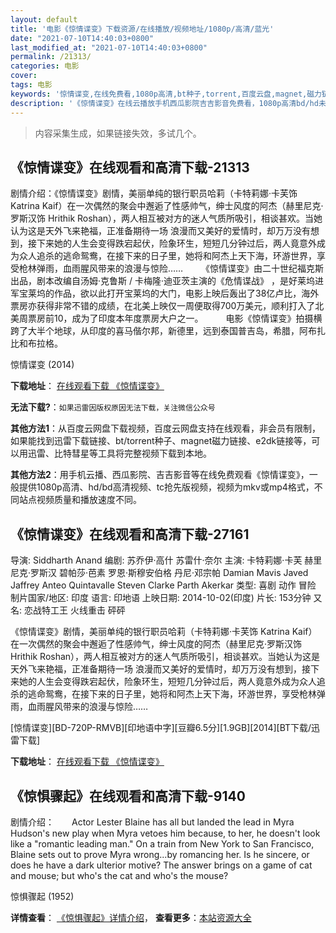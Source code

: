```yaml
---
layout: default
title: '电影《惊情谍变》下载资源/在线播放/视频地址/1080p/高清/蓝光'
date: "2021-07-10T14:40:03+0800"
last_modified_at: "2021-07-10T14:40:03+0800"
permalink: /21313/
categories: 电影
cover:
tags: 电影
keywords: '惊情谍变,在线免费看,1080p高清,bt种子,torrent,百度云盘,magnet,磁力链,迅雷下载资源'
description: '《惊情谍变》在线云播放手机西瓜影院吉吉影音免费看，1080p高清bd/hd未删减完整版和tc抢先枪版，mkv/mp4格式，附带bt/torrent种子、magnet/磁力链、百度云盘、网盘资源迅雷下载链接'
---
```


>内容采集生成，如果链接失效，多试几个。


## 《惊情谍变》在线观看和高清下载-21313

剧情介绍：《惊情谍变》剧情，美丽单纯的银行职员哈莉（卡特莉娜·卡芙饰 Katrina Kaif）在一次偶然的聚会中邂逅了性感帅气，绅士风度的阿杰（赫里尼克·罗斯汉饰 Hrithik Roshan），两人相互被对方的迷人气质所吸引，相谈甚欢。当她认为这是天外飞来艳福，正准备期待一场 浪漫而又美好的爱情时，却万万没有想到，接下来她的人生会变得跌宕起伏，险象环生，短短几分钟过后，两人竟意外成为众人追杀的逃命鸳鸯，在接下来的日子里，她将和阿杰上天下海，环游世界，享受枪林弹雨，血雨腥风带来的浪漫与惊险……  　　《惊情谍变》由二十世纪福克斯出品，剧本改编自汤姆·克鲁斯 / 卡梅隆·迪亚茨主演的《危情谍战》 ，是好莱坞进军宝莱坞的作品，欲以此打开宝莱坞的大门，电影上映后轰出了38亿卢比，海外票房亦获得非常不错的成绩，在北美上映仅一周便取得700万美元，顺利打入了北美周票房前10，成为了印度本年度票房大户之一。  　　电影《惊情谍变》拍摄横跨了大半个地球，从印度的喜马偕尔邦，新德里，远到泰国普吉岛，希腊，阿布扎比和布拉格。


惊情谍变 (2014)

**下载地址**： [在线观看下载 《惊情谍变》](https://www.btbtdy.me/btdy/dy1348.html) 


**无法下载?**：`如果迅雷因版权原因无法下载，关注微信公众号 `

**其他方法1**：从百度云网盘下载视频，百度云网盘支持在线观看，非会员有限制，如果能找到迅雷下载链接、bt/torrent种子、magnet磁力链接、e2dk链接等，可以用迅雷、比特彗星等工具将完整视频下载到本地。

**其他方法2**：用手机云播、西瓜影院、吉吉影音等在线免费观看《惊情谍变》，一般提供1080p高清、hd/bd高清视频、tc抢先版视频，视频为mkv或mp4格式，不同站点视频质量和播放速度不同。


## 《惊情谍变》在线观看和高清下载-27161

导演: Siddharth Anand 编剧: 苏乔伊·高什 苏雷什·奈尔 主演: 卡特莉娜·卡芙 赫里尼克·罗斯汉 碧帕莎·芭素 罗恩·斯穆安伯格 丹尼·邓宗帕 Damian Mavis Javed Jaffrey Anteo Quintavalle Steven Clarke Parth Akerkar 类型: 喜剧 动作 冒险 制片国家/地区: 印度 语言: 印地语 上映日期: 2014-10-02(印度) 片长: 153分钟 又名: 恋战特工王 火线重击 砰砰

《惊情谍变》剧情，美丽单纯的银行职员哈莉（卡特莉娜·卡芙饰 Katrina Kaif）在一次偶然的聚会中邂逅了性感帅气，绅士风度的阿杰（赫里尼克·罗斯汉饰 Hrithik Roshan），两人相互被对方的迷人气质所吸引，相谈甚欢。当她认为这是天外飞来艳福，正准备期待一场 浪漫而又美好的爱情时，却万万没有想到，接下来她的人生会变得跌宕起伏，险象环生，短短几分钟过后，两人竟意外成为众人追杀的逃命鸳鸯，在接下来的日子里，她将和阿杰上天下海，环游世界，享受枪林弹雨，血雨腥风带来的浪漫与惊险……


[惊情谍变][BD-720P-RMVB][印地语中字][豆瓣6.5分][1.9GB][2014][BT下载/迅雷下载]

**下载地址**： [在线观看下载 《惊情谍变》](https://www.btdx8.com/torrent/bang_bang_2014.html) 


## 《惊惧骤起》在线观看和高清下载-9140

剧情介绍：　　Actor Lester Blaine has all but landed the lead in Myra Hudson's new play when Myra vetoes him because, to her, he doesn't look like a "romantic leading man." On a train from New York to San Francisco, Blaine sets out to prove Myra wrong...by romancing her. Is he sincere, or does he have a dark ulterior motive? The answer brings on a game of cat and mouse; but who's the cat and who's the mouse?


惊惧骤起 (1952)

**详情查看**： [《惊惧骤起》详情介绍](/movie/9140/)， **查看更多**：[本站资源大全](/movie/t/all/)

